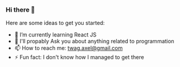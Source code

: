 ### Hi there 👋

Here are some ideas to get you started:

- 🌱 I’m currently learning React JS
- 💬 I'll propably Ask you about anything related to programmation
- 📫 How to reach me: twag.axel@gmail.com
- ⚡ Fun fact: I don't know how I managed to get there
